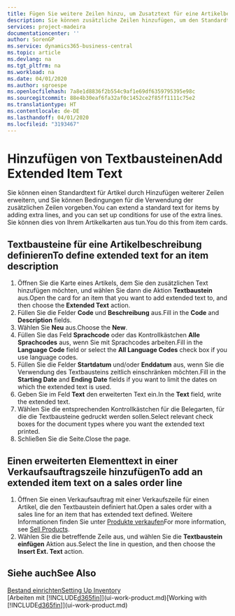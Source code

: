 ```yaml
---
title: Fügen Sie weitere Zeilen hinzu, um Zusatztext für eine Artikelbeschreibung zu definieren| Microsoft Docs
description: Sie können zusätzliche Zeilen hinzufügen, um den Standardtext zu erweitern, der einen Artikel enthält.
services: project-madeira
documentationcenter: ''
author: SorenGP
ms.service: dynamics365-business-central
ms.topic: article
ms.devlang: na
ms.tgt_pltfrm: na
ms.workload: na
ms.date: 04/01/2020
ms.author: sgroespe
ms.openlocfilehash: 7a8e1d8836f2b554c9af1e69df6359795395e98c
ms.sourcegitcommit: 88e4b30eaf6fa32af0c1452ce2f85ff1111c75e2
ms.translationtype: HT
ms.contentlocale: de-DE
ms.lasthandoff: 04/01/2020
ms.locfileid: "3193467"
---
```

# <a name="add-extended-item-text"></a><span data-ttu-id="32303-103">Hinzufügen von Textbausteinen</span><span class="sxs-lookup"><span data-stu-id="32303-103">Add Extended Item Text</span></span>
<span data-ttu-id="32303-104">Sie können einen Standardtext für Artikel durch Hinzufügen weiterer Zeilen erweitern, und Sie können Bedingungen für die Verwendung der zusätzlichen Zeilen vorgeben.</span><span class="sxs-lookup"><span data-stu-id="32303-104">You can extend a standard text for items by adding extra lines, and you can set up conditions for use of the extra lines.</span></span> <span data-ttu-id="32303-105">Sie können dies von Ihrem Artikelkarten aus tun.</span><span class="sxs-lookup"><span data-stu-id="32303-105">You do this from item cards.</span></span>

## <a name="to-define-extended-text-for-an-item-description"></a><span data-ttu-id="32303-106">Textbausteine für eine Artikelbeschreibung definieren</span><span class="sxs-lookup"><span data-stu-id="32303-106">To define extended text for an item description</span></span>
1. <span data-ttu-id="32303-107">Öffnen Sie die Karte eines Artikels, dem Sie den zusätzlichen Text hinzufügen möchten, und wählen Sie dann die Aktion **Textbaustein** aus.</span><span class="sxs-lookup"><span data-stu-id="32303-107">Open the card for an item that you want to add extended text to, and then choose the **Extended Text** action.</span></span>
2. <span data-ttu-id="32303-108">Füllen Sie die Felder **Code** und **Beschreibung** aus.</span><span class="sxs-lookup"><span data-stu-id="32303-108">Fill in the **Code** and **Description** fields.</span></span>
3. <span data-ttu-id="32303-109">Wählen Sie **Neu** aus.</span><span class="sxs-lookup"><span data-stu-id="32303-109">Choose the **New**.</span></span>
4. <span data-ttu-id="32303-110">Füllen Sie das Feld **Sprachcode** oder das Kontrollkästchen **Alle Sprachcodes** aus, wenn Sie mit Sprachcodes arbeiten.</span><span class="sxs-lookup"><span data-stu-id="32303-110">Fill in the **Language Code** field or select the **All Language Codes** check box if you use language codes.</span></span>
5. <span data-ttu-id="32303-111">Füllen Sie die Felder **Startdatum** und/oder **Enddatum** aus, wenn Sie die Verwendung des Textbausteins zeitlich einschränken möchten.</span><span class="sxs-lookup"><span data-stu-id="32303-111">Fill in the **Starting Date** and **Ending Date** fields if you want to limit the dates on which the extended text is used.</span></span>
6. <span data-ttu-id="32303-112">Geben Sie im Feld **Text** den erweiterten Text ein.</span><span class="sxs-lookup"><span data-stu-id="32303-112">In the **Text** field, write the extended text.</span></span>
7. <span data-ttu-id="32303-113">Wählen Sie die entsprechenden Kontrollkästchen für die Belegarten, für die die Textbausteine gedruckt werden sollen.</span><span class="sxs-lookup"><span data-stu-id="32303-113">Select relevant check boxes for the document types where you want the extended text printed.</span></span>
8. <span data-ttu-id="32303-114">Schließen Sie die Seite.</span><span class="sxs-lookup"><span data-stu-id="32303-114">Close the page.</span></span>

## <a name="to-add-an-extended-item-text-on-a-sales-order-line"></a><span data-ttu-id="32303-115">Einen erweiterten Elementtext in einer Verkaufsauftragszeile hinzufügen</span><span class="sxs-lookup"><span data-stu-id="32303-115">To add an extended item text on a sales order line</span></span>
1. <span data-ttu-id="32303-116">Öffnen Sie einen Verkaufsauftrag mit einer Verkaufszeile für einen Artikel, die den Textbaustein definiert hat.</span><span class="sxs-lookup"><span data-stu-id="32303-116">Open a sales order with a sales line for an item that has extended text defined.</span></span> <span data-ttu-id="32303-117">Weitere Informationen finden Sie unter [Produkte verkaufen](sales-how-sell-products.md)</span><span class="sxs-lookup"><span data-stu-id="32303-117">For more information, see [Sell Products](sales-how-sell-products.md).</span></span>
2. <span data-ttu-id="32303-118">Wählen Sie die betreffende Zeile aus, und wählen Sie die **Textbaustein einfügen** Aktion aus.</span><span class="sxs-lookup"><span data-stu-id="32303-118">Select the line in question, and then choose the **Insert Ext. Text** action.</span></span>

## <a name="see-also"></a><span data-ttu-id="32303-119">Siehe auch</span><span class="sxs-lookup"><span data-stu-id="32303-119">See Also</span></span>
[<span data-ttu-id="32303-120">Bestand einrichten</span><span class="sxs-lookup"><span data-stu-id="32303-120">Setting Up Inventory</span></span>](inventory-setup-inventory.md)  
<span data-ttu-id="32303-121">[Arbeiten mit [!INCLUDE[d365fin](includes/d365fin_md.md)]](ui-work-product.md)</span><span class="sxs-lookup"><span data-stu-id="32303-121">[Working with [!INCLUDE[d365fin](includes/d365fin_md.md)]](ui-work-product.md)</span></span>
